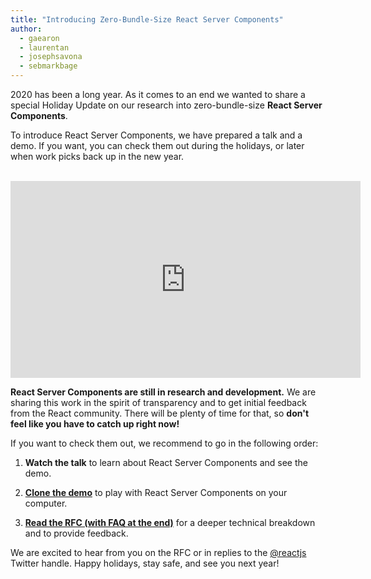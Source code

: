 ```yaml
---
title: "Introducing Zero-Bundle-Size React Server Components"
author:
  - gaearon
  - laurentan
  - josephsavona
  - sebmarkbage
---
```


2020 has been a long year. As it comes to an end we wanted to share a special Holiday Update on our research into zero-bundle-size **React Server Components**.

To introduce React Server Components, we have prepared a talk and a demo. If you want, you can check them out during the holidays, or later when work picks back up in the new year.

<br>

<iframe width="560" height="315" src="https://www.youtube.com/embed/TQQPAU21ZUw" frameborder="0" allow="accelerometer; autoplay; clipboard-write; encrypted-media; gyroscope; picture-in-picture" allowfullscreen></iframe>

**React Server Components are still in research and development.** We are sharing this work in the spirit of transparency and to get initial feedback from the React community. There will be plenty of time for that, so **don't feel like you have to catch up right now!**

If you want to check them out, we recommend to go in the following order:

1. **Watch the talk** to learn about React Server Components and see the demo.

2. **[Clone the demo](http://github.com/reactjs/server-components-demo)** to play with React Server Components on your computer.

3. **[Read the RFC (with FAQ at the end)](https://github.com/reactjs/rfcs/pull/188)** for a deeper technical breakdown and to provide feedback.

We are excited to hear from you on the RFC or in replies to the [@reactjs](https://twitter.com/reactjs) Twitter handle. Happy holidays, stay safe, and see you next year!
